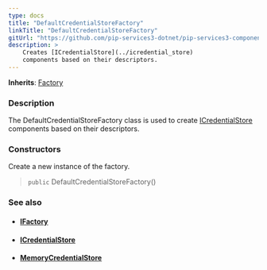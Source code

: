 ```yaml
---
type: docs
title: "DefaultCredentialStoreFactory"
linkTitle: "DefaultCredentialStoreFactory"
gitUrl: "https://github.com/pip-services3-dotnet/pip-services3-components-dotnet"
description: >
    Creates [ICredentialStore](../icredential_store)
    components based on their descriptors.
---
```


**Inherits**: [Factory](../../build/factory)

### Description

The DefaultCredentialStoreFactory class is used to create [ICredentialStore](../icredential_store) components based on their descriptors.

### Constructors
Create a new instance of the factory.

> `public` DefaultCredentialStoreFactory()


### See also
- #### [IFactory](../../build/ifactory)
- #### [ICredentialStore](../icredential_store)
- #### [MemoryCredentialStore](../memory_credential_store)
